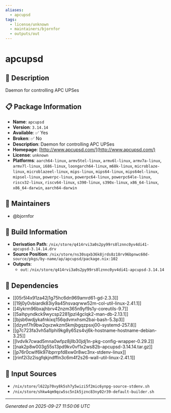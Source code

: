 ```yaml
---
aliases:
  - apcupsd
tags:
  - license/unknown
  - maintainers/bjornfor
  - outputs/out
---
```


# apcupsd

## 📝 Description

Daemon for controlling APC UPSes

## 📋 Package Information

- **Name**: `apcupsd`
- **Version**: `3.14.14`
- **Available**: ✅ Yes
- **Broken**: ✅ No
- **Description**: Daemon for controlling APC UPSes
- **Homepage**: [http://www.apcupsd.com/](http://www.apcupsd.com/)
- **License**: `unknown`
- **Platforms**: `aarch64-linux`, `armv5tel-linux`, `armv6l-linux`, `armv7a-linux`, `armv7l-linux`, `i686-linux`, `loongarch64-linux`, `m68k-linux`, `microblaze-linux`, `microblazeel-linux`, `mips-linux`, `mips64-linux`, `mips64el-linux`, `mipsel-linux`, `powerpc-linux`, `powerpc64-linux`, `powerpc64le-linux`, `riscv32-linux`, `riscv64-linux`, `s390-linux`, `s390x-linux`, `x86_64-linux`, `x86_64-darwin`, `aarch64-darwin`
## 👥 Maintainers

- @bjornfor


## 🔧 Build Information

- **Derivation Path**: `/nix/store/q414rvi3a0s2py99rs8lznnc0yv4di41-apcupsd-3.14.14.drv`
- **Source Position**: `/nix/store/ns30sqxb36k8jrds8z18rv96bpnwc60d-source/pkgs/by-name/ap/apcupsd/package.nix:102`
- **Outputs**:
  - `out`:  `/nix/store/q414rvi3a0s2py99rs8lznnc0yv4di41-apcupsd-3.14.14`

## 🔗 Dependencies

- [[05r5l4x91za42j1g75hc6dn969amrd61-gd-2.3.3]]
- [[19j0y0vbiardk83iy9a45hsvaqrww52m-col-util-linux-2.41.1]]
- [[4lykrm96bxajhbrv42nzm365n9yf9s1y-coreutils-9.7]]
- [[5aihpyndkck9wycsp2281jpzl4gclqk2-man-db-2.13.1]]
- [[bjsb6wdjykafnkixq156qdvmxhsm2bai-bash-5.3p3]]
- [[dzynf7h9bw2qvzwkzm5kmjbgqzpsxj00-systemd-257.8]]
- [[g7c723fa3vh5a1lphi9kg8y65zs4vj6k-hostname-hostname-debian-3.25]]
- [[lvdvlk7cwad5mna0wfpz8jllb30jdj1n-pkg-config-wrapper-0.29.2]]
- [[nak2p8w003g55s13pd9kv0vf1x2ws82b-apcupsd-3.14.14.tar.gz]]
- [[p76r0cwlf6k97ibprrpfd8xw0r8wc3nx-stdenv-linux]]
- [[rinf2i3z2isgfqkjndffln3c6m4f2s26-wall-util-linux-2.41.1]]

## 📁 Input Sources

- `/nix/store/l622p70vy8k5sh7y5wizi5f2mic6ynpg-source-stdenv.sh`
- `/nix/store/shkw4qm9qcw5sc5n1k5jznc83ny02r39-default-builder.sh`

---
*Generated on 2025-09-27 11:50:06 UTC*

